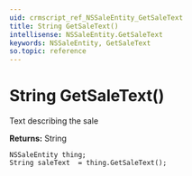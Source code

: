 ```yaml
---
uid: crmscript_ref_NSSaleEntity_GetSaleText
title: String GetSaleText()
intellisense: NSSaleEntity.GetSaleText
keywords: NSSaleEntity, GetSaleText
so.topic: reference
---
```


# String GetSaleText()

Text describing the sale

**Returns:** String

```crmscript
NSSaleEntity thing;
String saleText  = thing.GetSaleText();
```

